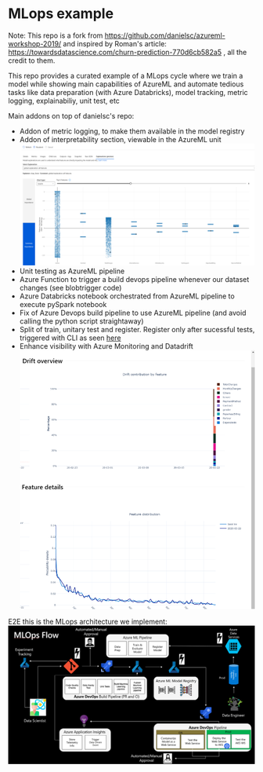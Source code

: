 # MLops example

Note: This repo is a fork from https://github.com/danielsc/azureml-workshop-2019/ and inspired by Roman's article: https://towardsdatascience.com/churn-prediction-770d6cb582a5 , all the credit to them.

This repo provides a curated example of a MLops cycle where we train a model while showing main capabilities of AzureML and automate tedious tasks like data preparation (with Azure Databricks), model tracking, metric logging, explainabiliy, unit test, etc

Main addons on top of danielsc's repo:
- Addon of metric logging, to make them available in the model registry
- Addon of interpretability section, viewable in the AzureML unit
![](2-mlops/media/UIExpl.png)
- Unit testing as AzureML pipeline
- Azure Function to trigger a build devops pipeline whenever our dataset changes (see blobtrigger code)
- Azure Databricks notebook orchestrated from AzureML pipeline to execute pySpark notebook
- Fix of Azure Devops build pipeline to use AzureML pipeline (and avoid calling the python script straightaway)
- Split of train, unitary test and register. Register only after sucessful tests, triggered with CLI as seen [here](https://docs.microsoft.com/en-us/cli/azure/ext/azure-cli-ml/ml/model?view=azure-cli-latest#ext-azure-cli-ml-az-ml-model-register)
- Enhance visibility with Azure Monitoring and Datadrift
![](2-mlops/media/UIDrift.png)


E2E this is the MLops architecture we implement:
![](2-mlops/media/MLops.png)
